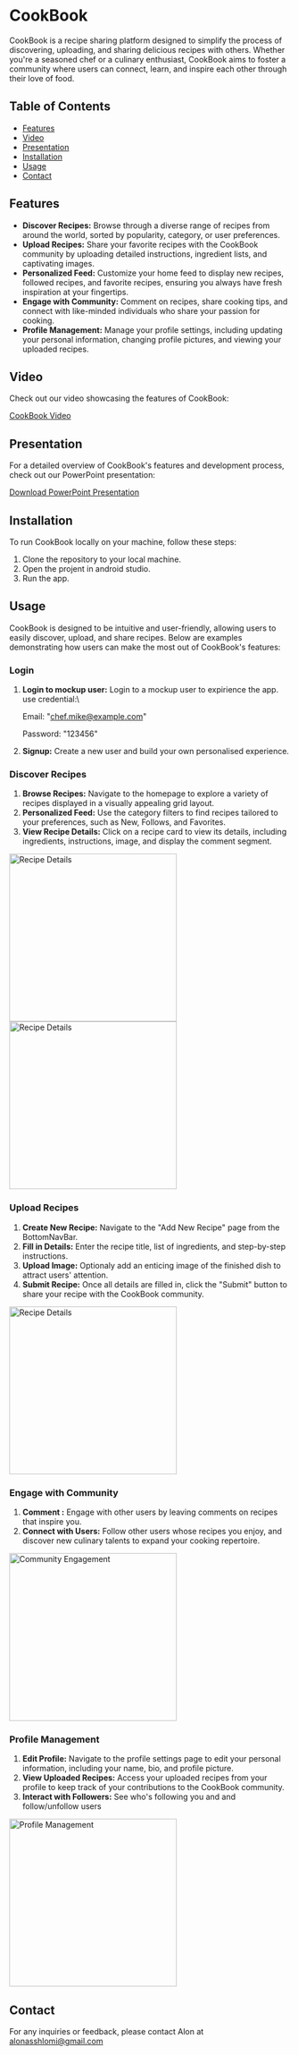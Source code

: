 # CookBook

CookBook is a recipe sharing platform designed to simplify the process of discovering, uploading, and sharing delicious recipes with others. Whether you're a seasoned chef or a culinary enthusiast, CookBook aims to foster a community where users can connect, learn, and inspire each other through their love of food.

## Table of Contents
- [Features](#Features)
- [Video](#Video)
- [Presentation](#Presentation)
- [Installation](#installation)
- [Usage](#usage)
- [Contact](#contact)

## Features
- **Discover Recipes:** Browse through a diverse range of recipes from around the world, sorted by popularity, category, or user preferences.
- **Upload Recipes:** Share your favorite recipes with the CookBook community by uploading detailed instructions, ingredient lists, and captivating images.
- **Personalized Feed:** Customize your home feed to display new recipes, followed recipes, and favorite recipes, ensuring you always have fresh inspiration at your fingertips.
- **Engage with Community:** Comment on recipes, share cooking tips, and connect with like-minded individuals who share your passion for cooking.
- **Profile Management:** Manage your profile settings, including updating your personal information, changing profile pictures, and viewing your uploaded recipes.

## Video

Check out our video showcasing the features of CookBook: 

[CookBook Video](https://www.youtube.com/watch?v=NWr1AhMGj4I&ab_channel=alonshlomi)

## Presentation

For a detailed overview of CookBook's features and development process, check out our PowerPoint presentation: 

[Download PowerPoint Presentation](https://github.com/alonshlomi1/CookBook/files/15048317/CookBook.Presentation.pptx)

## Installation
To run CookBook locally on your machine, follow these steps:
1. Clone the repository to your local machine.
2. Open the projent in android studio.
3. Run the app.


## Usage

CookBook is designed to be intuitive and user-friendly, allowing users to easily discover, upload, and share recipes. Below are examples demonstrating how users can make the most out of CookBook's features:
### Login
1. **Login to mockup user:** Login to a mockup user to expirience the app. use credential:\
   
      Email: "chef.mike@example.com"
   
      Password: "123456" 
3. **Signup:** Create a new user and build your own personalised experience.
   
### Discover Recipes
1. **Browse Recipes:** Navigate to the homepage to explore a variety of recipes displayed in a visually appealing grid layout.
2. **Personalized Feed:** Use the category filters to find recipes tailored to your preferences, such as New, Follows, and Favorites.
3. **View Recipe Details:** Click on a recipe card to view its details, including ingredients, instructions, image, and display the comment segment.
<img src="https://github.com/alonshlomi1/CookBook/assets/98226796/861548d5-464d-40ea-bf64-69b308555d20" alt="Recipe Details" width="300">
<img src="https://github.com/alonshlomi1/CookBook/assets/98226796/21ee07e2-9ea2-4870-897b-c29f4189a54a" alt="Recipe Details" width="300">


### Upload Recipes
1. **Create New Recipe:** Navigate to the "Add New Recipe" page from the BottomNavBar.
2. **Fill in Details:** Enter the recipe title, list of ingredients, and step-by-step instructions.
3. **Upload Image:** Optionaly add an enticing image of the finished dish to attract users' attention.
4. **Submit Recipe:** Once all details are filled in, click the "Submit" button to share your recipe with the CookBook community.
<img src="https://github.com/alonshlomi1/CookBook/assets/98226796/e3e9dbcc-8211-487a-88d2-94c9cf2c3500" alt="Recipe Details" width="300">

### Engage with Community
1. **Comment :** Engage with other users by leaving comments on recipes that inspire you.
2. **Connect with Users:** Follow other users whose recipes you enjoy, and discover new culinary talents to expand your cooking repertoire.
<img src="https://github.com/alonshlomi1/CookBook/assets/98226796/53f3e368-f05e-4892-80c3-95d5d0265083" alt="Community Engagement" width="300">

### Profile Management
1. **Edit Profile:** Navigate to the profile settings page to edit your personal information, including your name, bio, and profile picture.
2. **View Uploaded Recipes:** Access your uploaded recipes from your profile to keep track of your contributions to the CookBook community.
3. **Interact with Followers:** See who's following you and and follow/unfollow  users
<img src="https://github.com/alonshlomi1/CookBook/assets/98226796/56360980-e5c8-4d04-9de4-bc14d2f6726e" alt="Profile Management" width="300">

## Contact

For any inquiries or feedback, please contact Alon at alonasshlomi@gmail.com 


